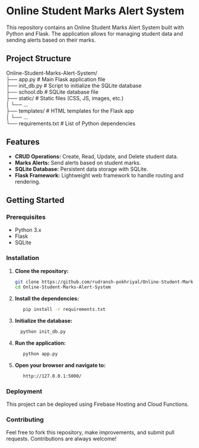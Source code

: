 # Online Student Marks Alert System

This repository contains an Online Student Marks Alert System built with Python and Flask. The application allows for managing student data and sending alerts based on their marks.

## Project Structure
Online-Student-Marks-Alert-System/  
├── app.py            # Main Flask application file  
├── init_db.py        # Script to initialize the SQLite database  
├── school.db         # SQLite database file  
├── static/           # Static files (CSS, JS, images, etc.)  
│   └── ...  
├── templates/        # HTML templates for the Flask app  
│   └── ...  
└── requirements.txt  # List of Python dependencies  


## Features

- **CRUD Operations:** Create, Read, Update, and Delete student data.
- **Marks Alerts:** Send alerts based on student marks.
- **SQLite Database:** Persistent data storage with SQLite.
- **Flask Framework:** Lightweight web framework to handle routing and rendering.

## Getting Started

### Prerequisites

- Python 3.x
- Flask
- SQLite

### Installation

1. **Clone the repository:**

   ```bash
   git clone https://github.com/rudransh-pokhriyal/Online-Student-Marks-Alert-System.git
   cd Online-Student-Marks-Alert-System
2. **Install the dependencies:**
   ```bash
      pip install -r requirements.txt
3. **Initialize the database:** 
   ```bash
     python init_db.py
4. **Run the application:**
   ```bash
      python app.py
5. **Open your browser and navigate to:**
   ```bash
      http://127.0.0.1:5000/

### Deployment
This project can be deployed using Firebase Hosting and Cloud Functions.

### Contributing
Feel free to fork this repository, make improvements, and submit pull requests. Contributions are always welcome!

